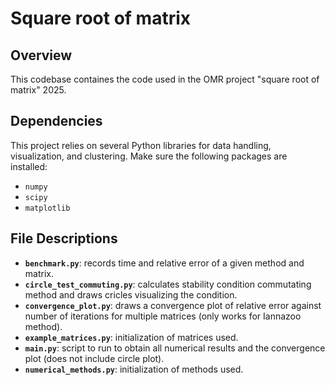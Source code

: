 # Square root of matrix

## Overview

This codebase containes the code used in the OMR project "square root of matrix" 2025.

## Dependencies

This project relies on several Python libraries for data handling, visualization, and clustering. Make sure the following packages are installed:

- `numpy`
- `scipy`
- `matplotlib`

## File Descriptions

- **`benchmark.py`**: records time and relative error of a given method and matrix.
- **`circle_test_commuting.py`**: calculates stability condition commutating method and draws cricles visualizing the condition.
- **`convergence_plot.py`**: draws a convergence plot of relative error against number of iterations for multiple matrices (only works for Iannazoo method).
- **`example_matrices.py`**: initialization of matrices used.
- **`main.py`**: script to run to obtain all numerical results and the convergence plot (does not include circle plot).
- **`numerical_methods.py`**: initialization of methods used.
